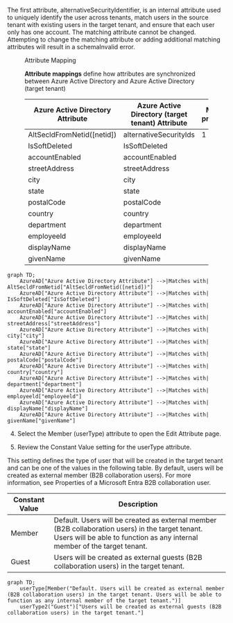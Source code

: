 The first attribute, alternativeSecurityIdentifier, is an internal attribute used to uniquely identify the user across tenants, match users in the source tenant with existing users in the target tenant, and ensure that each user only has one account. The matching attribute cannot be changed. Attempting to change the matching attribute or adding additional matching attributes will result in a schemaInvalid error.

<figure>

Attribute Mapping

**Attribute mappings** define how attributes are synchronized between Azure Active Directory and Azure Active Directory (target tenant)

| Azure Active Directory Attribute           | Azure Active Directory (target tenant) Attribute | Matching precedence | Remove | |
|--------------------------------------------|-------------------------------------------------|---------------------|--------| - |
| AltSecldFromNetid([netid])                 | alternativeSecuritylds                          | 1                   | Delete | |
| IsSoftDeleted                              | IsSoftDeleted                                   |                     | Delete | |
| accountEnabled                             | accountEnabled                                  |                     | Delete | |
| streetAddress                              | streetAddress                                   |                     | Delete | |
| city                                       | city                                            |                     | Delete | |
| state                                      | state                                           |                     | Delete | |
| postalCode                                 | postalCode                                      |                     | Delete | |
| country                                    | country                                         |                     | Delete | |
| department                                 | department                                      |                     | Delete | |
| employeeld                                 | employeeld                                      |                     | Delete | + |
| displayName                                | displayName                                     |                     | Delete | |
| givenName                                  | givenName                                       |                     | Delete | |

</figure>

```mermaid
graph TD;
    AzureAD["Azure Active Directory Attribute"] -->|Matches with| AltSecldFromNetid["AltSecldFromNetid([netid])"]
    AzureAD["Azure Active Directory Attribute"] -->|Matches with| IsSoftDeleted["IsSoftDeleted"]
    AzureAD["Azure Active Directory Attribute"] -->|Matches with| accountEnabled["accountEnabled"]
    AzureAD["Azure Active Directory Attribute"] -->|Matches with| streetAddress["streetAddress"]
    AzureAD["Azure Active Directory Attribute"] -->|Matches with| city["city"]
    AzureAD["Azure Active Directory Attribute"] -->|Matches with| state["state"]
    AzureAD["Azure Active Directory Attribute"] -->|Matches with| postalCode["postalCode"]
    AzureAD["Azure Active Directory Attribute"] -->|Matches with| country["country"]
    AzureAD["Azure Active Directory Attribute"] -->|Matches with| department["department"]
    AzureAD["Azure Active Directory Attribute"] -->|Matches with| employeeld["employeeld"]
    AzureAD["Azure Active Directory Attribute"] -->|Matches with| displayName["displayName"]
    AzureAD["Azure Active Directory Attribute"] -->|Matches with| givenName["givenName"]
```

4. Select the Member (userType) attribute to open the Edit Attribute page.

5. Review the Constant Value setting for the userType attribute.

This setting defines the type of user that will be created in the target tenant and can be one of the values in the following table. By default, users will be created as external member (B2B collaboration users). For more information, see Properties of a Microsoft Entra B2B collaboration user.

  
| Constant Value | Description |
| - | - |
| Member | Default. Users will be created as external member (B2B collaboration users) in the target tenant. Users will be able to function as any internal member of the target tenant. |
| Guest | Users will be created as external guests (B2B collaboration users) in the target tenant. |
  

```mermaid
graph TD;
    userType[Member("Default. Users will be created as external member (B2B collaboration users) in the target tenant. Users will be able to function as any internal member of the target tenant.")]
    userType2("Guest")["Users will be created as external guests (B2B collaboration users) in the target tenant."]
```